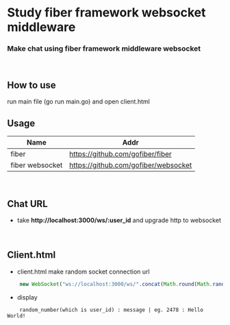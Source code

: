 Study fiber framework websocket middleware
===
### Make chat using fiber framework middleware websocket
<br/>

How to use
---
run main file (go run main.go)
and open client.html
<br/>

Usage
---
Name|Addr
-|-
fiber|https://github.com/gofiber/fiber
fiber websocket|https://github.com/gofiber/websocket
<br/>

Chat URL
---
- take __http://localhost:3000/ws/:user_id__ and upgrade http to websocket
<br/>


Client.html
---
- client.html make random socket connection url
```js
    new WebSocket("ws://localhost:3000/ws/".concat(Math.round(Math.random()*10000)))
```
- display 
```
    random_number(which is user_id) : message | eg. 2478 : Hello World!
```
